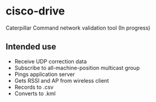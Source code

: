 # cisco-drive

Caterpillar Command network validation tool 
(In progress)

## Intended use

* Receive UDP correction data
* Subscribe to all-machine-position multicast group
* Pings application server
* Gets RSSI and AP from wireless client
* Records to .csv
* Converts to .kml